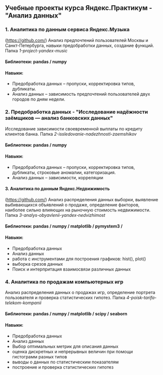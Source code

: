 ## Учебные проекты курса Яндекс.Практикум -  "Анализ данных"

### 1. Аналитика по данным сервиса Яндекс.Музыка
(https://github.com/)
Анализ предпочтений пользователей Москвы и Санкт-Петербурга, навыки предобработки данных, создание функций. Папка *1-project-yandex-music*
#### Библиотеки: pandas / numpy 

#### Навыки:   
  * Предобработка данных – пропуски, корректировка типов, дубликаты.   
  * Анализ данных – зависимость предпочтений пользователей двух городов по дням недели. 

### 2. Предобработка данных - "Исследование надёжности заёмщиков — анализ банковских данных"   
Исследование зависимости своевременной выплаты по кредиту клиентов банка. Папка *2-issledovanie-nadezhnosti-zaemshikov*

#### Библиотеки: pandas / numpy   
  
#### Навыки:   
  * Предобработка данных – пропуски, корректировка типов, дубликаты, строковые аномалии, категоризация.   
  * Анализ данных – зависимости, корреляции   
 

#### 3. Аналитика по данным Яндекс.Недвижимость
(https://github.com/)
Анализ распределения данных выборки, выявление выбивающихся объявлений о продаже, определение факторов, наиболее сильно влияющих на рыночную стоимость недвижимости. Папка *3-analys-obyavlenii-yandex-nedvizhimost*

#### Библиотеки: pandas / numpy / matplotlib / pymystem3 /  
  
#### Навыки:   

  * Предобработка данных   
  * Анализ данных     
  * работа с инструментами для построения графиков: hist(), plot()  
  * выборка срезов данных  
  * Поиск и интерпритация взаимосвязи различных данных   

### 4. Аналитика по продажам компьютерных игр

Анализ распределения данных о продажах игр, определение портрета пользователя и проверка статистических гипотез. Папка *4-poisk-tarifa-telekom-kompanii*

#### Библиотеки: pandas / numpy / matplotlib / scipy / seaborn 
  
#### Навыки:   

  * Предобработка данных   
  * Анализ данных     
  * Выбор оптимальных метрик для описания данных  
  * оценка дискретных и непрерывных величин при помощи гистограмм разных типов  
  * выводы о данных по статистическим показателям
  * построение и проверка статистических гипотез  

